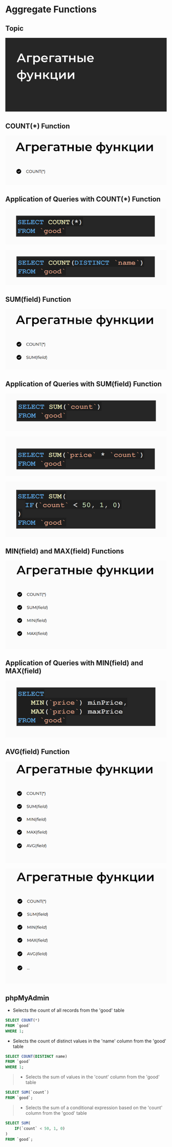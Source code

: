 # Aggregate Functions

## Topic
![Aggregate](../images/aggregate00.png)

## COUNT(*) Function
![Aggregate](../images/aggregate01.png)

## Application of Queries with COUNT(*) Function
![Aggregate](../images/aggregate02.png)

![Aggregate](../images/aggregate03.png)

## SUM(field) Function
![Aggregate](../images/aggregate04.png)

## Application of Queries with SUM(field) Function
![Aggregate](../images/aggregate05.png)

![Aggregate](../images/aggregate06.png)

![Aggregate](../images/aggregate07.png)

## MIN(field) and MAX(field) Functions
![Aggregate](../images/aggregate08.png)

## Application of Queries with MIN(field) and MAX(field)
![Aggregate](../images/aggregate09.png)

## AVG(field) Function
![Aggregate](../images/aggregate10.png)

![Aggregate](../images/aggregate11.png)


## phpMyAdmin

- Selects the count of all records from the 'good' table
```sql
SELECT COUNT(*) 
FROM `good` 
WHERE 1;
```

- Selects the count of distinct values in the 'name' column from the 'good' table
```sql
SELECT COUNT(DISTINCT name) 
FROM `good` 
WHERE 1;
```

>- Selects the sum of values in the 'count' column from the 'good' table
```sql
SELECT SUM(`count`) 
FROM `good`;
```

>- Selects the sum of a conditional expression based on the 'count' column from the 'good' table
```sql
SELECT SUM(
    IF(`count` < 50, 1, 0)
) 
FROM `good`;
```

